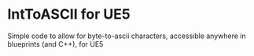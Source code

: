 # IntToASCII for UE5
Simple code to allow for byte-to-ascii characters, accessible anywhere in blueprints (and C++), for UE5
